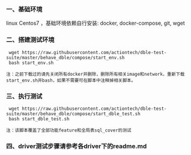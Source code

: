 ### 一、基础环境

linux Centos7 ，基础环境依赖自行安装: docker, docker-compose, git, wget

### 二、搭建测试环境

     wget https://raw.githubusercontent.com/actiontech/dble-test-suite/master/behave_dble/compose/start_env.sh
     bash start_env.sh

    注：之前下载过的请先关闭所有docker并删除，删除所有相关image和network，重新下载start_env.sh并bash，如果不需要可在脚本中注释掉相关脚本。

### 三、执行测试

     wget https://raw.githubusercontent.com/actiontech/dble-test-suite/master/behave_dble/compose/start_dble_test.sh
     bash start_dble_test.sh

    注：该脚本覆盖了全部功能feature和全局表sql_cover的测试

### 四、driver测试步骤请参考各driver下的readme.md



